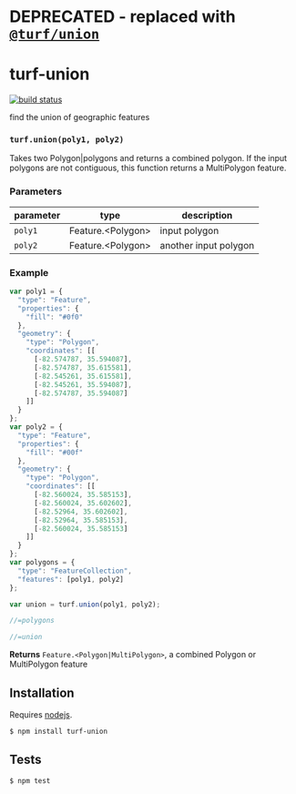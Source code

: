 # DEPRECATED - replaced with [`@turf/union`](https://github.com/Turfjs/turf/tree/master/packages/turf-union)
# turf-union

[![build status](https://secure.travis-ci.org/Turfjs/turf-union.png)](http://travis-ci.org/Turfjs/turf-union)

find the union of geographic features


### `turf.union(poly1, poly2)`

Takes two Polygon|polygons and returns a combined polygon. If the input polygons are not contiguous, this function returns a MultiPolygon feature.


### Parameters

| parameter | type                 | description           |
| --------- | -------------------- | --------------------- |
| `poly1`   | Feature\.\<Polygon\> | input polygon         |
| `poly2`   | Feature\.\<Polygon\> | another input polygon |


### Example

```js
var poly1 = {
  "type": "Feature",
  "properties": {
    "fill": "#0f0"
  },
  "geometry": {
    "type": "Polygon",
    "coordinates": [[
      [-82.574787, 35.594087],
      [-82.574787, 35.615581],
      [-82.545261, 35.615581],
      [-82.545261, 35.594087],
      [-82.574787, 35.594087]
    ]]
  }
};
var poly2 = {
  "type": "Feature",
  "properties": {
    "fill": "#00f"
  },
  "geometry": {
    "type": "Polygon",
    "coordinates": [[
      [-82.560024, 35.585153],
      [-82.560024, 35.602602],
      [-82.52964, 35.602602],
      [-82.52964, 35.585153],
      [-82.560024, 35.585153]
    ]]
  }
};
var polygons = {
  "type": "FeatureCollection",
  "features": [poly1, poly2]
};

var union = turf.union(poly1, poly2);

//=polygons

//=union
```


**Returns** `Feature.<Polygon|MultiPolygon>`, a combined Polygon or MultiPolygon feature

## Installation

Requires [nodejs](http://nodejs.org/).

```sh
$ npm install turf-union
```

## Tests

```sh
$ npm test
```


